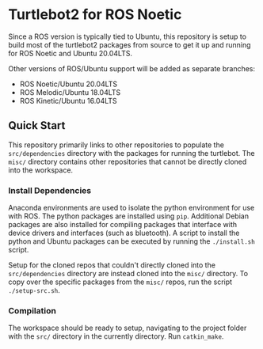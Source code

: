 # Turtlebot2 for ROS Noetic

Since a ROS version is typically tied to Ubuntu, this repository is setup to build most of the turtlebot2 packages from source to get it up and running for ROS Noetic and Ubuntu 20.04LTS.

Other versions of ROS/Ubuntu support will be added as separate branches:

- ROS Noetic/Ubuntu 20.04LTS
- ROS Melodic/Ubuntu 18.04LTS
- ROS Kinetic/Ubuntu 16.04LTS


## Quick Start

This repository primarily links to other repositories to populate the `src/dependencies` directory with the packages for running the turtlebot. The `misc/` directory contains other repositories that cannot be directly cloned into the workspace.

### Install Dependencies

Anaconda environments are used to isolate the python environment for use with ROS. The python packages are installed using `pip`. Additional Debian packages are also installed for compiling packages that interface with device drivers and interfaces (such as bluetooth). A script to install the python and Ubuntu packages can be executed by running the `./install.sh` script.

Setup for the cloned repos that couldn't directly cloned into the `src/dependencies` directory are instead cloned into the `misc/` directory. To copy over the specific packages from the `misc/` repos, run the script `./setup-src.sh`.

### Compilation

The workspace should be ready to setup, navigating to the project folder with the `src/` directory in the currently directory. Run `catkin_make`.

